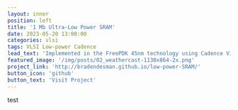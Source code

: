 ```yaml
---
layout: inner
position: left
title: '1 Mb Ultra-Low Power SRAM'
date: 2023-05-20 13:00:00
categories: vlsi
tags: VLSI Low-power Cadence
lead_text: 'Implemented in the FreePDK 45nm technology using Cadence Virtuoso and Spectre.'
featured_image: '/img/posts/02_weathercast-1130x864-2x.png'
project_link: 'http://bradendesman.github.io/low-power-SRAM/'
button_icon: 'github'
button_text: 'Visit Project'
---
```


test